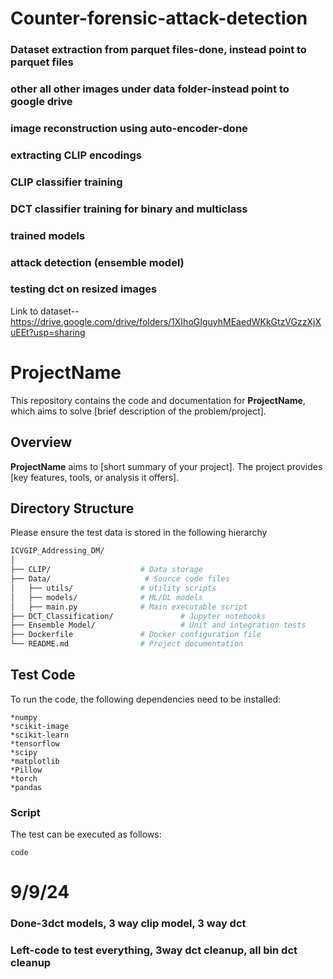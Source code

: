 # Counter-forensic-attack-detection
### Dataset extraction from parquet files-done, instead point to parquet files
### other all other images under data folder-instead point to google drive
### image reconstruction using auto-encoder-done
### extracting CLIP encodings
### CLIP classifier training
### DCT classifier training for binary and multiclass
### trained models
### attack detection (ensemble model)
### testing dct on resized images

Link to dataset--https://drive.google.com/drive/folders/1XIhoGIguyhMEaedWKkGtzVGzzXjXuEEt?usp=sharing
# ProjectName

This repository contains the code and documentation for **ProjectName**, which aims to solve [brief description of the problem/project].

## Overview

**ProjectName** aims to [short summary of your project]. The project provides [key features, tools, or analysis it offers].

## Directory Structure
Please ensure the test data is stored in the following hierarchy
```bash
ICVGIP_Addressing_DM/
│
├── CLIP/                    # Data storage
├── Data/                     # Source code files
│   ├── utils/               # Utility scripts
│   ├── models/              # ML/DL models
│   ├── main.py              # Main executable script
├── DCT_Classification/               # Jupyter notebooks
├── Ensemble Model/                   # Unit and integration tests
├── Dockerfile               # Docker configuration file
└── README.md                # Project documentation
```
## Test Code
To run the code, the following dependencies need to be installed:
```
*numpy
*scikit-image
*scikit-learn
*tensorflow
*scipy
*matplotlib
*Pillow
*torch
*pandas
```

### Script
The test can be executed as follows:
```
code
```


# 9/9/24
### Done-3dct models, 3 way clip model, 3 way dct
### Left-code to test everything, 3way dct cleanup, all bin dct cleanup
